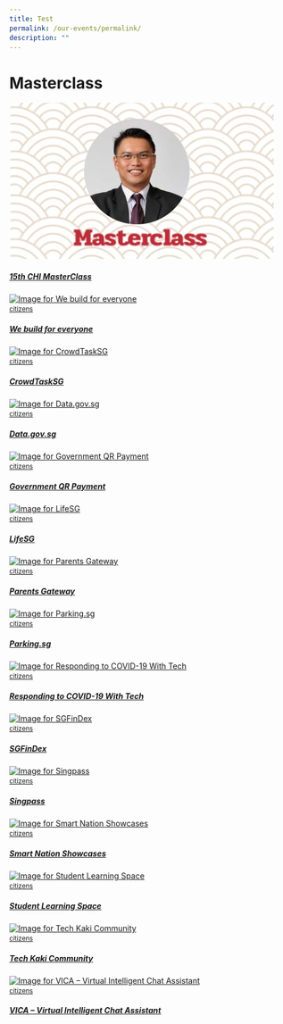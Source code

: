 ```yaml
---
title: Test
permalink: /our-events/permalink/
description: ""
---
```

# Masterclass
<div class="row"><div class="col is-one-quarter-widescreen is-one-third-desktop is-half-tablet padding--bottom--lg">
						<a href="/products-and-services/ask-jamie/" class="project-link">
		                <img src="images/Masterclass/15%20masterclass_patrick.jpg" alt="CHI Masterclass" class="project-image">
		                <div class="project-card">
		                    <div class="project-title margin--bottom--xs">
		                    	<small class="tag is-uppercase padding--bottom--sm"></small>
		                        <h5><b>15th CHI MasterClass</b></h5>
		                    </div>
		                </div>
		                </a>
		            </div><div class="col is-one-quarter-widescreen is-one-third-desktop is-half-tablet padding--bottom--lg">
						<a href="/products-and-services/building-products-and-services-for-everyone/" class="project-link">
		                <img src="https://d33wubrfki0l68.cloudfront.net/c427de9e8c119cc6986650292c404558b0c11efc/4c33e/images/programmes/products-and-services/we_build_for_everyone.png" alt="Image for We build for everyone" class="project-image">
		                <div class="project-card">
		                    <div class="project-title margin--bottom--xs">
		                    	<small class="tag is-uppercase padding--bottom--sm">citizens</small>
		                        <h5><b>We build for everyone</b></h5>
		                    </div>
		                </div>
		                </a>
		            </div><div class="col is-one-quarter-widescreen is-one-third-desktop is-half-tablet padding--bottom--lg">
						<a href="/products-and-services/crowdtasksg/" class="project-link">
		                <img src="https://d33wubrfki0l68.cloudfront.net/50e8035baeee14402c6c5f7d64d6c87d2470e9ed/096e7/images/programmes/products-and-services/ctsg_thumbnail.jpg" alt="Image for CrowdTaskSG" class="project-image">
		                <div class="project-card">
		                    <div class="project-title margin--bottom--xs">
		                    	<small class="tag is-uppercase padding--bottom--sm">citizens</small>
		                        <h5><b>CrowdTaskSG</b></h5>
		                    </div>
		                </div>
		                </a>
		            </div><div class="col is-one-quarter-widescreen is-one-third-desktop is-half-tablet padding--bottom--lg">
						<a href="/products-and-services/data-gov-sg/" class="project-link">
		                <img src="https://d33wubrfki0l68.cloudfront.net/f5038336be136d613e6e8012a76120ff1330f6d6/7d501/images/programmes/products-and-services/data_gov_sg.png" alt="Image for Data.gov.sg" class="project-image">
		                <div class="project-card">
		                    <div class="project-title margin--bottom--xs">
		                    	<small class="tag is-uppercase padding--bottom--sm">citizens</small>
		                        <h5><b>Data.gov.sg</b></h5>
		                    </div>
		                </div>
		                </a>
		            </div><div class="col is-one-quarter-widescreen is-one-third-desktop is-half-tablet padding--bottom--lg">
						<a href="/products-and-services/government-qr-payment/" class="project-link">
		                <img src="https://d33wubrfki0l68.cloudfront.net/4c0022b59aa37362475e21302a336ab171b8dd8c/3fbf6/images/programmes/products-and-services/governmentqrpayment.png" alt="Image for Government QR Payment" class="project-image">
		                <div class="project-card">
		                    <div class="project-title margin--bottom--xs">
		                    	<small class="tag is-uppercase padding--bottom--sm">citizens</small>
		                        <h5><b>Government QR Payment</b></h5>
		                    </div>
		                </div>
		                </a>
		            </div><div class="col is-one-quarter-widescreen is-one-third-desktop is-half-tablet padding--bottom--lg">
						<a href="/products-and-services/lifesg/" class="project-link">
		                <img src="https://d33wubrfki0l68.cloudfront.net/9180bcd0cf77d337727b8ff12636baceacc0b2df/dde98/images/programmes/products-and-services/lifesg-header.jpg" alt="Image for LifeSG" class="project-image">
		                <div class="project-card">
		                    <div class="project-title margin--bottom--xs">
		                    	<small class="tag is-uppercase padding--bottom--sm">citizens</small>
		                        <h5><b>LifeSG</b></h5>
		                    </div>
		                </div>
		                </a>
		            </div><div class="col is-one-quarter-widescreen is-one-third-desktop is-half-tablet padding--bottom--lg">
						<a href="/products-and-services/parents-gateway/" class="project-link">
		                <img src="https://d33wubrfki0l68.cloudfront.net/56fc7aad3655442b339a0b64891b0bed1b4a729c/c4485/images/programmes/products-and-services/parentsgateway.png" alt="Image for Parents Gateway" class="project-image">
		                <div class="project-card">
		                    <div class="project-title margin--bottom--xs">
		                    	<small class="tag is-uppercase padding--bottom--sm">citizens</small>
		                        <h5><b>Parents Gateway</b></h5>
		                    </div>
		                </div>
		                </a>
		            </div><div class="col is-one-quarter-widescreen is-one-third-desktop is-half-tablet padding--bottom--lg">
						<a href="/products-and-services/parking-sg/" class="project-link">
		                <img src="https://d33wubrfki0l68.cloudfront.net/fee6a00dd83a85cebd043d2d6d1d46ff00d7adb8/7db19/images/programmes/products-and-services/parking_sg.png" alt="Image for Parking.sg" class="project-image">
		                <div class="project-card">
		                    <div class="project-title margin--bottom--xs">
		                    	<small class="tag is-uppercase padding--bottom--sm">citizens</small>
		                        <h5><b>Parking.sg</b></h5>
		                    </div>
		                </div>
		                </a>
		            </div><div class="col is-one-quarter-widescreen is-one-third-desktop is-half-tablet padding--bottom--lg">
						<a href="/products-and-services/responding-to-covid-19-with-tech/" class="project-link">
		                <img src="https://d33wubrfki0l68.cloudfront.net/8103a857449d6adbced4aa4d1bdd6449cf01bf6b/ccb4d/images/programmes/products-and-services/covid_tech.png" alt="Image for Responding to COVID-19 With Tech" class="project-image">
		                <div class="project-card">
		                    <div class="project-title margin--bottom--xs">
		                    	<small class="tag is-uppercase padding--bottom--sm">citizens</small>
		                        <h5><b>Responding to COVID-19 With Tech</b></h5>
		                    </div>
		                </div>
		                </a>
		            </div><div class="col is-one-quarter-widescreen is-one-third-desktop is-half-tablet padding--bottom--lg">
						<a href="/products-and-services/sgfindex/" class="project-link">
		                <img src="https://d33wubrfki0l68.cloudfront.net/2ce7c61c1c9c0f426a1434de5270eb1973f3be0b/c4de1/images/programmes/products-and-services/sgfindex-logo1.png" alt="Image for SGFinDex" class="project-image">
		                <div class="project-card">
		                    <div class="project-title margin--bottom--xs">
		                    	<small class="tag is-uppercase padding--bottom--sm">citizens</small>
		                        <h5><b>SGFinDex</b></h5>
		                    </div>
		                </div>
		                </a>
		            </div><div class="col is-one-quarter-widescreen is-one-third-desktop is-half-tablet padding--bottom--lg">
						<a href="/products-and-services/singpass/" class="project-link">
		                <img src="https://d33wubrfki0l68.cloudfront.net/05562d9b8fade37260a49fd512af40c4a371cd5b/422f6/images/programmes/products-and-services/singpass-thumbnail-new-2.jpg" alt="Image for Singpass" class="project-image">
		                <div class="project-card">
		                    <div class="project-title margin--bottom--xs">
		                    	<small class="tag is-uppercase padding--bottom--sm">citizens</small>
		                        <h5><b>Singpass</b></h5>
		                    </div>
		                </div>
		                </a>
		            </div><div class="col is-one-quarter-widescreen is-one-third-desktop is-half-tablet padding--bottom--lg">
						<a href="/products-and-services/smart-nation-showcases/" class="project-link">
		                <img src="https://d33wubrfki0l68.cloudfront.net/b6a7fe7fe2635b13fa67dff81fd90287942fa76e/1df28/images/programmes/products-and-services/smartnationbuilder.jpg" alt="Image for Smart Nation Showcases" class="project-image">
		                <div class="project-card">
		                    <div class="project-title margin--bottom--xs">
		                    	<small class="tag is-uppercase padding--bottom--sm">citizens</small>
		                        <h5><b>Smart Nation Showcases</b></h5>
		                    </div>
		                </div>
		                </a>
		            </div><div class="col is-one-quarter-widescreen is-one-third-desktop is-half-tablet padding--bottom--lg">
						<a href="/products-and-services/student-learning-space/" class="project-link">
		                <img src="https://d33wubrfki0l68.cloudfront.net/9715247b12d8b2a33197fc33b416b3852c601cb3/6581f/images/programmes/products-and-services/student_learning_space.png" alt="Image for Student Learning Space" class="project-image">
		                <div class="project-card">
		                    <div class="project-title margin--bottom--xs">
		                    	<small class="tag is-uppercase padding--bottom--sm">citizens</small>
		                        <h5><b>Student Learning Space</b></h5>
		                    </div>
		                </div>
		                </a>
		            </div><div class="col is-one-quarter-widescreen is-one-third-desktop is-half-tablet padding--bottom--lg">
						<a href="/products-and-services/tech-kaki-community/" class="project-link">
		                <img src="https://d33wubrfki0l68.cloudfront.net/f642abd6b29b0262aba4f8ac6be8b19ba67ab582/0701c/images/programmes/products-and-services/techkaki-thumbnail.jpg" alt="Image for Tech Kaki Community" class="project-image">
		                <div class="project-card">
		                    <div class="project-title margin--bottom--xs">
		                    	<small class="tag is-uppercase padding--bottom--sm">citizens</small>
		                        <h5><b>Tech Kaki Community</b></h5>
		                    </div>
		                </div>
		                </a>
		            </div><div class="col is-one-quarter-widescreen is-one-third-desktop is-half-tablet padding--bottom--lg">
						<a href="/products-and-services/vica/" class="project-link">
		                <img src="https://d33wubrfki0l68.cloudfront.net/d6e722d224dc620edae5c948c0b622ba81bc2fec/d7948/images/programmes/products-and-services/vica-logo-2.png" alt="Image for VICA – Virtual Intelligent Chat Assistant" class="project-image">
		                <div class="project-card">
		                    <div class="project-title margin--bottom--xs">
		                    	<small class="tag is-uppercase padding--bottom--sm">citizens</small>
		                        <h5><b>VICA – Virtual Intelligent Chat Assistant</b></h5>
		                    </div>
		                </div>
		                </a>
		            </div></div>
	


<section class="bp-section bg-table-grey" id="business" style="display: none;">
	<div class="bp-container">
		<div class="row is-multiline"><div class="col is-one-quarter-widescreen is-one-third-desktop is-half-tablet padding--bottom--lg">
						<a href="/products-and-services/business-grants-portal/" class="project-link">
		                <img src="https://d33wubrfki0l68.cloudfront.net/fee34404f1bf0264d099816318eeaccfd242f21f/c2aed/images/programmes/products-and-services/businessgrantsportal.png" alt="Image for Business Grants Portal" class="project-image">
		                <div class="project-card">
		                    <div class="project-title margin--bottom--xs">
		                    	<small class="tag is-uppercase padding--bottom--sm">business</small>
		                        <h5><b>Business Grants Portal</b></h5>
		                    </div>
		                </div>
		                </a>
		            </div><div class="col is-one-quarter-widescreen is-one-third-desktop is-half-tablet padding--bottom--lg">
						<a href="/products-and-services/corppass/" class="project-link">
		                <img src="https://d33wubrfki0l68.cloudfront.net/09604565f089ffd2b1fad8e3bfae6a192a3fb9c9/79699/images/programmes/products-and-services/corppass_thumbnail_new.jpg" alt="Image for Corppass" class="project-image">
		                <div class="project-card">
		                    <div class="project-title margin--bottom--xs">
		                    	<small class="tag is-uppercase padding--bottom--sm">business</small>
		                        <h5><b>Corppass</b></h5>
		                    </div>
		                </div>
		                </a>
		            </div><div class="col is-one-quarter-widescreen is-one-third-desktop is-half-tablet padding--bottom--lg">
						<a href="/products-and-services/gobusiness/" class="project-link">
		                <img src="https://d33wubrfki0l68.cloudfront.net/1e3db23d52df0e395b1cb851d78a86fa3beb4c47/a72ec/images/programmes/products-and-services/gbtitleimage.png" alt="Image for GoBusiness Portal" class="project-image">
		                <div class="project-card">
		                    <div class="project-title margin--bottom--xs">
		                    	<small class="tag is-uppercase padding--bottom--sm">business</small>
		                        <h5><b>GoBusiness Portal</b></h5>
		                    </div>
		                </div>
		                </a>
		            </div><div class="col is-one-quarter-widescreen is-one-third-desktop is-half-tablet padding--bottom--lg">
						<a href="/products-and-services/government-on-commercial-cloud/" class="project-link">
		                <img src="https://d33wubrfki0l68.cloudfront.net/8396ef891356859d110a35591e8d351f8a8359c7/1a25e/images/programmes/products-and-services/gcc.png" alt="Image for Government on Commercial Cloud" class="project-image">
		                <div class="project-card">
		                    <div class="project-title margin--bottom--xs">
		                    	<small class="tag is-uppercase padding--bottom--sm">business</small>
		                        <h5><b>Government on Commercial Cloud</b></h5>
		                    </div>
		                </div>
		                </a>
		            </div><div class="col is-one-quarter-widescreen is-one-third-desktop is-half-tablet padding--bottom--lg">
						<a href="/products-and-services/Networked-trade-platform/" class="project-link">
		                <img src="https://d33wubrfki0l68.cloudfront.net/06ce629e890e1ce81247ecf3e0364787d016136e/82034/images/programmes/products-and-services/test1.jpg" alt="Image for Networked Trade Platform" class="project-image">
		                <div class="project-card">
		                    <div class="project-title margin--bottom--xs">
		                    	<small class="tag is-uppercase padding--bottom--sm">business</small>
		                        <h5><b>Networked Trade Platform</b></h5>
		                    </div>
		                </div>
		                </a>
		            </div><div class="col is-one-quarter-widescreen is-one-third-desktop is-half-tablet padding--bottom--lg">
						<a href="/products-and-services/unique-entity-number/" class="project-link">
		                <img src="https://d33wubrfki0l68.cloudfront.net/17c5e3525ec4dd0e46fc3596510641ce9e0fb695/45115/images/programmes/products-and-services/uen.png" alt="Image for Unique Entity Number" class="project-image">
		                <div class="project-card">
		                    <div class="project-title margin--bottom--xs">
		                    	<small class="tag is-uppercase padding--bottom--sm">business</small>
		                        <h5><b>Unique Entity Number</b></h5>
		                    </div>
		                </div>
		                </a>
		            </div></div>
	</div>
</section>

<section class="bp-section bg-table-grey" id="government" style="display: none;">
	<div class="bp-container">
		<div class="row is-multiline"><div class="col is-one-quarter-widescreen is-one-third-desktop is-half-tablet padding--bottom--lg">
						<a href="/products-and-services/cyber-security-group/" class="project-link">
		                <img src="https://d33wubrfki0l68.cloudfront.net/ea7de3627e4af261e9c5d4ee881ff9dd9e86c8d3/71355/images/programmes/products-and-services/csg.png" alt="Image for Cyber Security Group (CSG)" class="project-image">
		                <div class="project-card">
		                    <div class="project-title margin--bottom--xs">
		                    	<small class="tag is-uppercase padding--bottom--sm">government</small>
		                        <h5><b>Cyber Security Group (CSG)</b></h5>
		                    </div>
		                </div>
		                </a>
		            </div><div class="col is-one-quarter-widescreen is-one-third-desktop is-half-tablet padding--bottom--lg">
						<a href="/products-and-services/developer-portal/" class="project-link">
		                <img src="https://d33wubrfki0l68.cloudfront.net/a84a0dd4003f76ddc90cfb70c97577e72ac6a070/4b6ae/images/programmes/products-and-services/developerportal.png" alt="Image for Singapore Government Developer Portal" class="project-image">
		                <div class="project-card">
		                    <div class="project-title margin--bottom--xs">
		                    	<small class="tag is-uppercase padding--bottom--sm">government</small>
		                        <h5><b>Singapore Government Developer Portal</b></h5>
		                    </div>
		                </div>
		                </a>
		            </div><div class="col is-one-quarter-widescreen is-one-third-desktop is-half-tablet padding--bottom--lg">
						<a href="/products-and-services/digital-workplace/" class="project-link">
		                <img src="https://d33wubrfki0l68.cloudfront.net/686c81792eb66511cee6a1251da045008197ef02/a1b31/images/programmes/products-and-services/digitalworkplace.png" alt="Image for Digital Workplace" class="project-image">
		                <div class="project-card">
		                    <div class="project-title margin--bottom--xs">
		                    	<small class="tag is-uppercase padding--bottom--sm">government</small>
		                        <h5><b>Digital Workplace</b></h5>
		                    </div>
		                </div>
		                </a>
		            </div><div class="col is-one-quarter-widescreen is-one-third-desktop is-half-tablet padding--bottom--lg">
						<a href="/products-and-services/formsg/" class="project-link">
		                <img src="https://d33wubrfki0l68.cloudfront.net/acbc00ed030639208ed60565647427c534512a5e/6c4b5/images/programmes/products-and-services/formsg.png" alt="Image for FormSG" class="project-image">
		                <div class="project-card">
		                    <div class="project-title margin--bottom--xs">
		                    	<small class="tag is-uppercase padding--bottom--sm">government</small>
		                        <h5><b>FormSG</b></h5>
		                    </div>
		                </div>
		                </a>
		            </div><div class="col is-one-quarter-widescreen is-one-third-desktop is-half-tablet padding--bottom--lg">
						<a href="/products-and-services/gitsir/" class="project-link">
		                <img src="https://d33wubrfki0l68.cloudfront.net/1774f0b9332a5e66e803b29f85c2eb569545ebcd/85c7a/images/programmes/products-and-services/gitsir_thumbnail.jpg" alt="Image for Government IT Security Incident Response (GITSIR) Team" class="project-image">
		                <div class="project-card">
		                    <div class="project-title margin--bottom--xs">
		                    	<small class="tag is-uppercase padding--bottom--sm">government</small>
		                        <h5><b>Government IT Security Incident Response...</b></h5>
		                    </div>
		                </div>
		                </a>
		            </div><div class="col is-one-quarter-widescreen is-one-third-desktop is-half-tablet padding--bottom--lg">
						<a href="/products-and-services/opendoc/" class="project-link">
		                <img src="https://d33wubrfki0l68.cloudfront.net/7e5bcfc60af6a950c56839ce139f0f29cbcfd387/2f722/images/programmes/products-and-services/opendoc.png" alt="Image for OpenDoc" class="project-image">
		                <div class="project-card">
		                    <div class="project-title margin--bottom--xs">
		                    	<small class="tag is-uppercase padding--bottom--sm">government</small>
		                        <h5><b>OpenDoc</b></h5>
		                    </div>
		                </div>
		                </a>
		            </div><div class="col is-one-quarter-widescreen is-one-third-desktop is-half-tablet padding--bottom--lg">
						<a href="/products-and-services/singapore-government-tech-stack/" class="project-link">
		                <img src="https://d33wubrfki0l68.cloudfront.net/c8b9e454b71f10b73637e5d9b05702bfba8922fe/b9b31/images/programmes/products-and-services/sgts-thumbnail-foto-jet.jpg" alt="Image for Singapore Government Tech Stack" class="project-image">
		                <div class="project-card">
		                    <div class="project-title margin--bottom--xs">
		                    	<small class="tag is-uppercase padding--bottom--sm">government</small>
		                        <h5><b>Singapore Government Tech Stack</b></h5>
		                    </div>
		                </div>
		                </a>
		            </div><div class="col is-one-quarter-widescreen is-one-third-desktop is-half-tablet padding--bottom--lg">
						<a href="/products-and-services/smart-nation-sensor-platform/" class="project-link">
		                <img src="https://d33wubrfki0l68.cloudfront.net/aa3f034925204711e3f6e56b2ba25e0cf3911bfe/39a62/images/programmes/products-and-services/smartnationsensorplatform.png" alt="Image for Smart Nation Sensor Platform" class="project-image">
		                <div class="project-card">
		                    <div class="project-title margin--bottom--xs">
		                    	<small class="tag is-uppercase padding--bottom--sm">government</small>
		                        <h5><b>Smart Nation Sensor Platform</b></h5>
		                    </div>
		                </div>
		                </a>
		            </div></div>
	</div>
</section>

<script src="https://d33wubrfki0l68.cloudfront.net/js/e29869953d9f8c5a4ef50e30ab4b56011ecca894/assets/js/products-and-services.js"></script>